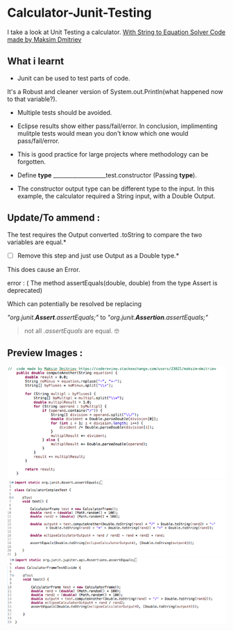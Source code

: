 # Calculator-Junit-Testing
I take a look at Unit Testing a calculator.
[With String to Equation Solver Code made by Maksim Dmitriev](https://codereview.stackexchange.com/users/23821/maksim-dmitriev)


## What i learnt
* Junit can be used to test parts of code.

It's a Robust and cleaner version of System.out.Println(what happened now to that variable?).

* Multiple tests should be avoided. 

* Eclipse results show either pass/fail/error. In conclusion, implimenting mulitple tests would mean you don't know which one would pass/fail/error.

* This is good practice for large projects where methodology can be forgotten.


* Define **type** ___________________test.constructor (Passing **type**).

* The constructor output type can be different type to the input.
 In this example, the calculator required a String input, with a Double Output.


## Update/To ammend :

The test requires the Output converted .toString to compare the two variables are equal.*

- [ ] Remove this step and just use Output as a Double type.*

This does cause an Error.

 error : ( The method assertEquals(double, double) from the type Assert is deprecated)

Which can potentially be resolved be replacing 

_"org.junit.**Assert**.assertEquals;"_ to _"org.junit.**Assertion**.assertEquals;"_

> not all _.assertEquals_ are equal.  :nerd_face:

## Preview Images : 
![alt text](https://github.com/Samuel-Morgan-Tyghe/Calculator-Junit-Testing/blob/master/Screen%20Shot%202020-04-02%20at%2010.04.20.png " Code to junit test")
![alt text](https://github.com/Samuel-Morgan-Tyghe/Calculator-Junit-Testing/blob/master/Screen%20Shot%202020-04-02%20at%2010.04.25.png " Complex Code test" )
![alt text](https://github.com/Samuel-Morgan-Tyghe/Calculator-Junit-Testing/blob/master/Screen%20Shot%202020-04-02%20at%2010.04.29.png " Simple Division Code test" )
